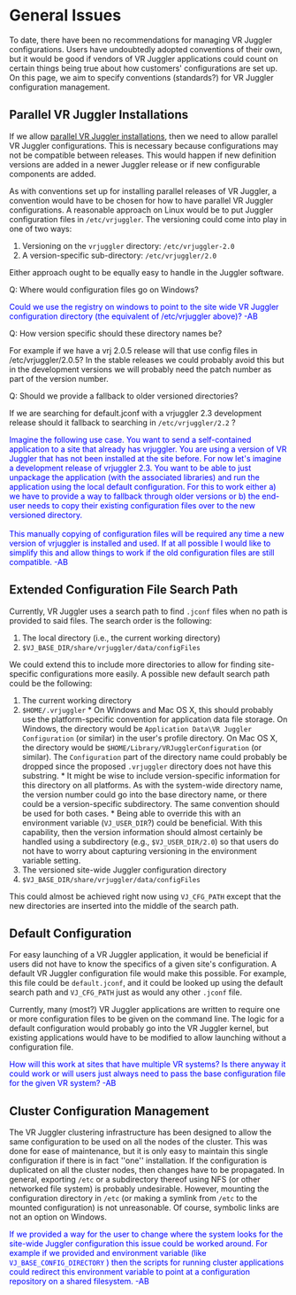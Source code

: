 # General Issues #

To date, there have been no recommendations for managing VR Juggler configurations. Users have undoubtedly adopted conventions of their own, but it would be good if vendors of VR Juggler applications could count on certain things being true about how customers' configurations are set up. On this page, we aim to specify conventions (standards?) for VR Juggler configuration management.

## Parallel VR Juggler Installations ##

If we allow [parallel VR Juggler installations](PackageManagement.md), then we need to allow parallel VR Juggler configurations. This is necessary because configurations may not be compatible between releases. This would happen if new definition versions are added in a newer Juggler release or if new configurable components are added.

As with conventions set up for installing parallel releases of VR Juggler, a convention would have to be chosen for how to have parallel VR Juggler configurations. A reasonable approach on Linux would be to put Juggler configuration files in `/etc/vrjuggler`. The versioning could come into play in one of two ways:

  1. Versioning on the `vrjuggler` directory: `/etc/vrjuggler-2.0`
  1. A version-specific sub-directory: `/etc/vrjuggler/2.0`

Either approach ought to be equally easy to handle in the Juggler software.

Q: Where would configuration files go on Windows?

<font color='blue'>Could we use the registry on windows to point to the site wide VR Juggler configuration directory (the equivalent of /etc/vrjuggler above)? -AB </font>

Q: How version specific should these directory names be?

For example if we have a vrj 2.0.5 release will that use config files in /etc/vrjuggler/2.0.5?  In the stable releases we could probably avoid this but in the development versions we will probably need the patch number as part of the version number.

Q: Should we provide a fallback to older versioned directories?

If we are searching for default.jconf with a vrjuggler 2.3 development release should it fallback to searching in `/etc/vrjuggler/2.2` ?

<font color='blue'>
Imagine the following use case.  You want to send a self-contained application to a site that already has vrjuggler.  You are using a version of VR Juggler that has not been installed at the site before.  For now let's imagine a development release of vrjuggler 2.3.  You want to be able to just unpackage the application (with the associated libraries) and run the application using the local default configuration.  For this to work either a) we have to provide a way to fallback through older versions or b) the end-user needs to copy their existing configuration files over to the new versioned directory.<br>
<br>
This manually copying of configuration files will be required any time a new version of vrjuggler is installed and used.  If at all possible I would like to simplify this and allow things to work if the old configuration files are still compatible.  -AB<br>
</font>

## Extended Configuration File Search Path ##

Currently, VR Juggler uses a search path to find `.jconf` files when no path is provided to said files. The search order is the following:

  1. The local directory (i.e., the current working directory)
  1. `$VJ_BASE_DIR/share/vrjuggler/data/configFiles`

We could extend this to include more directories to allow for finding site-specific configurations more easily. A possible new default search path could be the following:

  1. The current working directory
  1. `$HOME/.vrjuggler`
    * On Windows and Mac OS X, this should probably use the platform-specific convention for application data file storage. On Windows, the directory would be `Application Data\VR Juggler Configuration` (or similar) in the user's profile directory. On Mac OS X, the directory would be `$HOME/Library/VRJugglerConfiguration` (or similar). The `Configuration` part of the directory name could probably be dropped since the proposed `.vrjuggler` directory does not have this substring.
    * It might be wise to include version-specific information for this directory on all platforms. As with the system-wide directory name, the version number could go into the base directory name, or there could be a version-specific subdirectory. The same convention should be used for both cases.
    * Being able to override this with an environment variable (`VJ_USER_DIR`?) could be beneficial. With this capability, then the version information should almost certainly be handled using a subdirectory (e.g., `$VJ_USER_DIR/2.0`) so that users do not have to worry about capturing versioning in the environment variable setting.
  1. The versioned site-wide Juggler configuration directory
  1. `$VJ_BASE_DIR/share/vrjuggler/data/configFiles`

This could almost be achieved right now using `VJ_CFG_PATH` except that the new directories are inserted into the middle of the search path.

## Default Configuration ##

For easy launching of a VR Juggler application, it would be beneficial if users did not have to know the specifics of a given site's configuration. A default VR Juggler configuration file would make this possible. For example, this file could be `default.jconf`, and it could be looked up using the default search path and `VJ_CFG_PATH` just as would any other `.jconf` file.

Currently, many (most?) VR Juggler applications are written to require one or more configuration files to be given on the command line. The logic for a default configuration would probably go into the VR Juggler kernel, but existing applications would have to be modified to allow launching without a configuration file.

<font color='blue'>How will this work at sites that have multiple VR systems?  Is there anyway it could work or will users just always need to pass the base configuration file for the given VR system?  -AB</font>

## Cluster Configuration Management ##

The VR Juggler clustering infrastructure has been designed to allow the same configuration to be used on all the nodes of the cluster. This was done for ease of maintenance, but it is only easy to maintain this single configuration if there is in fact ''one'' installation. If the configuration is duplicated on all the cluster nodes, then changes have to be propagated. In general, exporting `/etc` or a subdirectory thereof using NFS (or other networked file system) is probably undesirable. However, mounting the configuration directory in `/etc` (or making a symlink from `/etc` to the mounted configuration) is not unreasonable. Of course, symbolic links are not an option on Windows.


<font color='blue'>If we provided a way for the user to change where the system looks for the site-wide Juggler configuration this issue could be worked around.  For example if we provided and  environment variable (like <code>VJ_BASE_CONFIG_DIRECTORY</code> ) then the scripts for running cluster applications could redirect this environment variable to point at a configuration repository on a shared filesystem. -AB </font>
